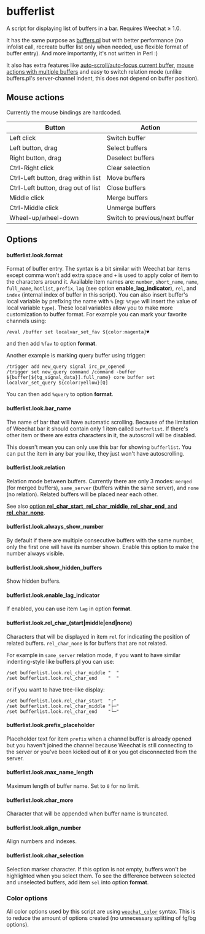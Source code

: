 # bufferlist

A script for displaying list of buffers in a bar. Requires Weechat ≥ 1.0.

It has the same purpose as [buffers.pl][] but with better performance (no infolist
call, recreate buffer list only when needed, use flexible format of buffer
entry). And more importantly, it's not written in Perl :)

It also has extra features like [auto-scroll/auto-focus current buffer][demo-scroll],
[mouse actions with multiple buffers][demo-mouse] and easy to switch relation mode
(unlike buffers.pl's server-channel indent, this does not depend on buffer
position).

## Mouse actions

Currently the mouse bindings are hardcoded.

Button                              | Action
------------------------------------|--------------------------------
Left click                          | Switch buffer
Left button, drag                   | Select buffers
Right button, drag                  | Deselect buffers
Ctrl-Right click                    | Clear selection
Ctrl-Left button, drag within list  | Move buffers
Ctrl-Left button, drag out of list  | Close buffers
Middle click                        | Merge buffers
Ctrl-Middle click                   | Unmerge buffers
Wheel-up/wheel-down                 | Switch to previous/next buffer

## Options

#### bufferlist.look.format

Format of buffer entry. The syntax is a bit similar with Weechat bar items
except comma won't add extra space and `+` is used to apply color of item to the
characters around it. Available item names are: `number`, `short_name`, `name`,
`full_name`, `hotlist`, `prefix`, `lag` (see option
**enable_lag_indicator**), `rel`, and `index` (internal index of buffer in this
script). You can also insert buffer's local variable by prefixing the name with
`%` (eg: `%type` will insert the value of local variable `type`). These local
variables allow you to make more customization to buffer format. For example you
can mark your favorite channels using:

    /eval /buffer set localvar_set_fav ${color:magenta}♥

and then add `%fav` to option **format**.

Another example is marking query buffer using trigger:

    /trigger add new_query signal irc_pv_opened
    /trigger set new_query command /command -buffer ${buffer[${tg_signal_data}].full_name} core buffer set localvar_set_query ${color:yellow}[Q]

You can then add `%query` to option **format**.

#### bufferlist.look.bar_name

The name of bar that will have automatic scrolling. Because of the limitation
of Weechat bar it should contain only 1 item called `bufferlist`. If there's
other item or there are extra characters in it, the autoscroll will be disabled.

This doesn't mean you can only use this bar for showing `bufferlist`. You can
put the item in any bar you like, they just won't have autoscrolling.

#### bufferlist.look.relation

Relation mode between buffers. Currently there are only 3 modes: `merged` (for
merged buffers), `same_server` (buffers within the same server), and `none` (no
relation). Related buffers will be placed near each other.

See also [option **rel_char_start**, **rel_char_middle**, **rel_char_end**, and
**rel_char_none**](#bufferlistlookrel_char_startmiddleendnone).

#### bufferlist.look.always_show_number

By default if there are multiple consecutive buffers with the same number, only
the first one will have its number shown. Enable this option to make the number
always visible.

#### bufferlist.look.show_hidden_buffers

Show hidden buffers.

#### bufferlist.look.enable_lag_indicator

If enabled, you can use item `lag` in option **format**.

#### bufferlist.look.rel_char_(start|middle|end|none)

Characters that will be displayed in item `rel` for indicating the
position of related buffers. `rel_char_none` is for buffers that are not
related.

For example in `same_server` relation mode, if you want to have
similar indenting-style like buffers.pl you can use:

    /set bufferlist.look.rel_char_middle "  "
    /set bufferlist.look.rel_char_end    "  "

or if you want to have tree-like display:

    /set bufferlist.look.rel_char_start  "┌"
    /set bufferlist.look.rel_char_middle "├─"
    /set bufferlist.look.rel_char_end    "└─"


#### bufferlist.look.prefix_placeholder

Placeholder text for item `prefix` when a channel buffer is already opened but
you haven't joined the channel because Weechat is still connecting to the
server or you've been kicked out of it or you got disconnected from the server.

#### bufferlist.look.max_name_length

Maximum length of buffer name. Set to `0` for no limit.

#### bufferlist.look.char_more

Character that will be appended when buffer name is truncated.

#### bufferlist.look.align_number

Align numbers and indexes.


#### bufferlist.look.char_selection

Selection marker character. If this option is not empty, buffers won't be
highlighted when you select them. To see the difference between selected and
unselected buffers, add item `sel` into option **format**.

### Color options

All color options used by this script are using [`weechat_color`][color] syntax.
This is to reduce the amount of options created (no unnecessary splitting of
fg/bg options).

[buffers.pl]: https://github.com/weechat/scripts/blob/master/perl/buffers.pl
[color]: https://weechat.org/doc/api#_color
[demo-mouse]: https://streamable.com/7ybq
[demo-scroll]: https://streamable.com/9u3p
